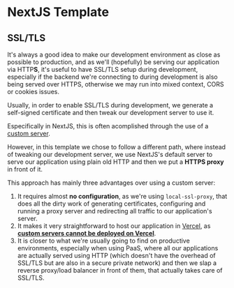 # NextJS Template

## SSL/TLS

It's always a good idea to make our development environment as close as possible to production, and as we'll (hopefully) be serving our application via HTTP**S**, it's useful to have SSL/TLS setup during development, especially if the backend we're connecting to during development is also being served over HTTPS, otherwise we may run into mixed context, CORS or cookies issues.

Usually, in order to enable SSL/TLS during development, we generate a self-signed certificate and then tweak our development server to use it.

Especifically in NextJS, this is often acomplished through the use of a [custom server](https://nextjs.org/docs/advanced-features/custom-server).

However, in this template we chose to follow a different path, where instead of tweaking our development server, we use NextJS's default server to serve our application using plain old HTTP and then we put a **HTTPS proxy** in front of it.

This approach has mainly three advantages over using a custom server:

1. It requires almost **no configuration**, as we're using `local-ssl-proxy`, that does all the dirty work of generating certificates, configuring and running a proxy server and redirecting all traffic to our application's server.
2. It makes it very straightforward to host our application in [Vercel](https://vercel.com/), as [**custom servers cannot be deployed on Vercel**](https://nextjs.org/docs/advanced-features/custom-server).
3. It is closer to what we're usually going to find on productive environments, especially when using PaaS, where all our applications are actually served using HTTP (which doesn't have the overhead of SSL/TLS but are also in a secure private network) and then we slap a reverse proxy/load balancer in front of them, that actually takes care of SSL/TLS.
